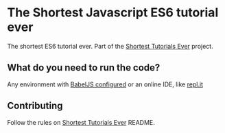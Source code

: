 # The Shortest Javascript ES6 tutorial ever

The shortest ES6 tutorial ever. Part of the [Shortest Tutorials Ever](https://github.com/felipextrindade/shortest-tutorial-ever "Shortest Tutorials Ever") project.

## What do you need to run the code?
Any environment with [BabelJS configured](https://babeljs.io/docs/setup/) or an online IDE, like [repl.it](https://repl.it)

## Contributing
Follow the rules on [Shortest Tutorials Ever](https://github.com/felipextrindade/shortest-tutorial-ever "Shortest Tutorials Ever") README.
